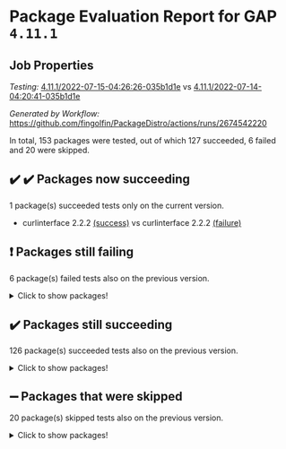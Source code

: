 # Package Evaluation Report for GAP `4.11.1`

## Job Properties

*Testing:* [4.11.1/2022-07-15-04:26:26-035b1d1e](https://github.com/fingolfin/PackageDistro/blob/data/reports/4.11.1/2022-07-15-04:26:26-035b1d1e) vs [4.11.1/2022-07-14-04:20:41-035b1d1e](https://github.com/fingolfin/PackageDistro/blob/data/reports/4.11.1/2022-07-14-04:20:41-035b1d1e)

*Generated by Workflow:* https://github.com/fingolfin/PackageDistro/actions/runs/2674542220

In total, 153 packages were tested, out of which 127 succeeded, 6 failed and 20 were skipped.

## :heavy_check_mark: :heavy_check_mark: Packages now succeeding

1 package(s) succeeded tests only on the current version.
- curlinterface 2.2.2 [(success)](https://github.com/fingolfin/PackageDistro/runs/7351893063?check_suite_focus=true) vs curlinterface 2.2.2 [(failure)](https://github.com/fingolfin/PackageDistro/runs/7333334564?check_suite_focus=true)

## :exclamation: Packages still failing

6 package(s) failed tests also on the previous version.
<details><summary>Click to show packages!</summary>

- fining 1.4.1 [(failure)](https://github.com/fingolfin/PackageDistro/runs/7351894137?check_suite_focus=true)
- francy 1.2.4 [(failure)](https://github.com/fingolfin/PackageDistro/runs/7351894513?check_suite_focus=true)
- hap 1.44 [(failure)](https://github.com/fingolfin/PackageDistro/runs/7351895270?check_suite_focus=true)
- packagemanager 1.2 [(failure)](https://github.com/fingolfin/PackageDistro/runs/7351897367?check_suite_focus=true)
- recog 1.3.2 [(failure)](https://github.com/fingolfin/PackageDistro/runs/7351897839?check_suite_focus=true)
- semigroups 4.0.0 [(failure)](https://github.com/fingolfin/PackageDistro/runs/7351898038?check_suite_focus=true)
</details>

## :heavy_check_mark: Packages still succeeding

126 package(s) succeeded tests also on the previous version.
<details><summary>Click to show packages!</summary>

- ace 5.4 [(success)](https://github.com/fingolfin/PackageDistro/runs/7351891869?check_suite_focus=true)
- aclib 1.3.2 [(success)](https://github.com/fingolfin/PackageDistro/runs/7351891937?check_suite_focus=true)
- agt 0.2 [(success)](https://github.com/fingolfin/PackageDistro/runs/7351891984?check_suite_focus=true)
- alnuth 3.2.1 [(success)](https://github.com/fingolfin/PackageDistro/runs/7351892030?check_suite_focus=true)
- anupq 3.2.6 [(success)](https://github.com/fingolfin/PackageDistro/runs/7351892087?check_suite_focus=true)
- atlasrep 2.1.2 [(success)](https://github.com/fingolfin/PackageDistro/runs/7351892129?check_suite_focus=true)
- autodoc 2022.07.10 [(success)](https://github.com/fingolfin/PackageDistro/runs/7351892172?check_suite_focus=true)
- automata 1.15 [(success)](https://github.com/fingolfin/PackageDistro/runs/7351892213?check_suite_focus=true)
- automgrp 1.3.2 [(success)](https://github.com/fingolfin/PackageDistro/runs/7351892259?check_suite_focus=true)
- autpgrp 1.10.2 [(success)](https://github.com/fingolfin/PackageDistro/runs/7351892297?check_suite_focus=true)
- cap 2022.06-05 [(success)](https://github.com/fingolfin/PackageDistro/runs/7351892343?check_suite_focus=true)
- caratinterface 2.3.3 [(success)](https://github.com/fingolfin/PackageDistro/runs/7351892384?check_suite_focus=true)
- cddinterface 2020.06.24 [(success)](https://github.com/fingolfin/PackageDistro/runs/7351892420?check_suite_focus=true)
- circle 1.6.5 [(success)](https://github.com/fingolfin/PackageDistro/runs/7351892461?check_suite_focus=true)
- classicpres 1.22 [(success)](https://github.com/fingolfin/PackageDistro/runs/7351892492?check_suite_focus=true)
- cohomolo 1.6.10 [(success)](https://github.com/fingolfin/PackageDistro/runs/7351892538?check_suite_focus=true)
- congruence 1.2.4 [(success)](https://github.com/fingolfin/PackageDistro/runs/7351892588?check_suite_focus=true)
- corelg 1.56 [(success)](https://github.com/fingolfin/PackageDistro/runs/7351892640?check_suite_focus=true)
- crime 1.6 [(success)](https://github.com/fingolfin/PackageDistro/runs/7351892688?check_suite_focus=true)
- crisp 1.4.5 [(success)](https://github.com/fingolfin/PackageDistro/runs/7351892734?check_suite_focus=true)
- crypting 0.10 [(success)](https://github.com/fingolfin/PackageDistro/runs/7351892784?check_suite_focus=true)
- cryst 4.1.24 [(success)](https://github.com/fingolfin/PackageDistro/runs/7351892831?check_suite_focus=true)
- crystcat 1.1.9 [(success)](https://github.com/fingolfin/PackageDistro/runs/7351892894?check_suite_focus=true)
- ctbllib 1.3.4 [(success)](https://github.com/fingolfin/PackageDistro/runs/7351892941?check_suite_focus=true)
- cubefree 1.19 [(success)](https://github.com/fingolfin/PackageDistro/runs/7351892990?check_suite_focus=true)
- cvec 2.7.5 [(success)](https://github.com/fingolfin/PackageDistro/runs/7351893139?check_suite_focus=true)
- datastructures 0.2.7 [(success)](https://github.com/fingolfin/PackageDistro/runs/7351893243?check_suite_focus=true)
- deepthought 1.0.5 [(success)](https://github.com/fingolfin/PackageDistro/runs/7351893323?check_suite_focus=true)
- design 1.7 [(success)](https://github.com/fingolfin/PackageDistro/runs/7351893459?check_suite_focus=true)
- difsets 2.3.1 [(success)](https://github.com/fingolfin/PackageDistro/runs/7351893557?check_suite_focus=true)
- digraphs 1.5.3 [(success)](https://github.com/fingolfin/PackageDistro/runs/7351893647?check_suite_focus=true)
- edim 1.3.5 [(success)](https://github.com/fingolfin/PackageDistro/runs/7351893748?check_suite_focus=true)
- example 4.3.1 [(success)](https://github.com/fingolfin/PackageDistro/runs/7351893823?check_suite_focus=true)
- factint 1.6.3 [(success)](https://github.com/fingolfin/PackageDistro/runs/7351893930?check_suite_focus=true)
- ferret 1.0.8 [(success)](https://github.com/fingolfin/PackageDistro/runs/7351894015?check_suite_focus=true)
- fga 1.4.0 [(success)](https://github.com/fingolfin/PackageDistro/runs/7351894081?check_suite_focus=true)
- float 1.0.3 [(success)](https://github.com/fingolfin/PackageDistro/runs/7351894222?check_suite_focus=true)
- format 1.4.3 [(success)](https://github.com/fingolfin/PackageDistro/runs/7351894276?check_suite_focus=true)
- forms 1.2.8 [(success)](https://github.com/fingolfin/PackageDistro/runs/7351894341?check_suite_focus=true)
- fplsa 1.2.5 [(success)](https://github.com/fingolfin/PackageDistro/runs/7351894392?check_suite_focus=true)
- fr 2.4.8 [(success)](https://github.com/fingolfin/PackageDistro/runs/7351894453?check_suite_focus=true)
- fwtree 1.3 [(success)](https://github.com/fingolfin/PackageDistro/runs/7351894578?check_suite_focus=true)
- gbnp 1.0.5 [(success)](https://github.com/fingolfin/PackageDistro/runs/7351894641?check_suite_focus=true)
- generalizedmorphismsforcap 2022.05-01 [(success)](https://github.com/fingolfin/PackageDistro/runs/7351894722?check_suite_focus=true)
- genss 1.6.6 [(success)](https://github.com/fingolfin/PackageDistro/runs/7351894803?check_suite_focus=true)
- gradedringforhomalg 2022.06-01 [(success)](https://github.com/fingolfin/PackageDistro/runs/7351894869?check_suite_focus=true)
- grape 4.8.5 [(success)](https://github.com/fingolfin/PackageDistro/runs/7351894954?check_suite_focus=true)
- groupoids 1.69 [(success)](https://github.com/fingolfin/PackageDistro/runs/7351895025?check_suite_focus=true)
- grpconst 2.6.2 [(success)](https://github.com/fingolfin/PackageDistro/runs/7351895083?check_suite_focus=true)
- guarana 0.96.3 [(success)](https://github.com/fingolfin/PackageDistro/runs/7351895145?check_suite_focus=true)
- guava 3.16 [(success)](https://github.com/fingolfin/PackageDistro/runs/7351895216?check_suite_focus=true)
- hapcryst 0.1.14 [(success)](https://github.com/fingolfin/PackageDistro/runs/7351895329?check_suite_focus=true)
- hecke 1.5.3 [(success)](https://github.com/fingolfin/PackageDistro/runs/7351895396?check_suite_focus=true)
- help 3.5 [(success)](https://github.com/fingolfin/PackageDistro/runs/7351895465?check_suite_focus=true)
- idrel 2.44 [(success)](https://github.com/fingolfin/PackageDistro/runs/7351895524?check_suite_focus=true)
- images 1.3.1 [(success)](https://github.com/fingolfin/PackageDistro/runs/7351895586?check_suite_focus=true)
- intpic 0.3.0 [(success)](https://github.com/fingolfin/PackageDistro/runs/7351895654?check_suite_focus=true)
- io 4.7.2 [(success)](https://github.com/fingolfin/PackageDistro/runs/7351895719?check_suite_focus=true)
- irredsol 1.4.3 [(success)](https://github.com/fingolfin/PackageDistro/runs/7351895788?check_suite_focus=true)
- json 2.1.0 [(success)](https://github.com/fingolfin/PackageDistro/runs/7351895845?check_suite_focus=true)
- jupyterkernel 1.4.1 [(success)](https://github.com/fingolfin/PackageDistro/runs/7351895920?check_suite_focus=true)
- jupyterviz 1.5.1 [(success)](https://github.com/fingolfin/PackageDistro/runs/7351895991?check_suite_focus=true)
- kan 1.34 [(success)](https://github.com/fingolfin/PackageDistro/runs/7351896053?check_suite_focus=true)
- kbmag 1.5.9 [(success)](https://github.com/fingolfin/PackageDistro/runs/7351896121?check_suite_focus=true)
- laguna 3.9.5 [(success)](https://github.com/fingolfin/PackageDistro/runs/7351896197?check_suite_focus=true)
- liealgdb 2.2.1 [(success)](https://github.com/fingolfin/PackageDistro/runs/7351896300?check_suite_focus=true)
- liepring 2.6 [(success)](https://github.com/fingolfin/PackageDistro/runs/7351896398?check_suite_focus=true)
- liering 2.4.2 [(success)](https://github.com/fingolfin/PackageDistro/runs/7351896453?check_suite_focus=true)
- linearalgebraforcap 2022.06-03 [(success)](https://github.com/fingolfin/PackageDistro/runs/7351896501?check_suite_focus=true)
- loops 3.4.1 [(success)](https://github.com/fingolfin/PackageDistro/runs/7351896541?check_suite_focus=true)
- lpres 1.0.3 [(success)](https://github.com/fingolfin/PackageDistro/runs/7351896584?check_suite_focus=true)
- majoranaalgebras 1.4 [(success)](https://github.com/fingolfin/PackageDistro/runs/7351896648?check_suite_focus=true)
- mapclass 1.4.5 [(success)](https://github.com/fingolfin/PackageDistro/runs/7351896698?check_suite_focus=true)
- matgrp 0.64 [(success)](https://github.com/fingolfin/PackageDistro/runs/7351896760?check_suite_focus=true)
- modisom 2.5.2 [(success)](https://github.com/fingolfin/PackageDistro/runs/7351896809?check_suite_focus=true)
- modulepresentationsforcap 2022.05-03 [(success)](https://github.com/fingolfin/PackageDistro/runs/7351896860?check_suite_focus=true)
- monoidalcategories 2022.06-07 [(success)](https://github.com/fingolfin/PackageDistro/runs/7351896945?check_suite_focus=true)
- nconvex 2020.11-04 [(success)](https://github.com/fingolfin/PackageDistro/runs/7351896988?check_suite_focus=true)
- nilmat 1.4.1 [(success)](https://github.com/fingolfin/PackageDistro/runs/7351897037?check_suite_focus=true)
- nock 1.5 [(success)](https://github.com/fingolfin/PackageDistro/runs/7351897091?check_suite_focus=true)
- normalizinterface 1.3.3 [(success)](https://github.com/fingolfin/PackageDistro/runs/7351897140?check_suite_focus=true)
- nq 2.5.8 [(success)](https://github.com/fingolfin/PackageDistro/runs/7351897176?check_suite_focus=true)
- numericalsgps 1.3.0 [(success)](https://github.com/fingolfin/PackageDistro/runs/7351897222?check_suite_focus=true)
- openmath 11.5.1 [(success)](https://github.com/fingolfin/PackageDistro/runs/7351897279?check_suite_focus=true)
- orb 4.8.4 [(success)](https://github.com/fingolfin/PackageDistro/runs/7351897328?check_suite_focus=true)
- patternclass 2.4.2 [(success)](https://github.com/fingolfin/PackageDistro/runs/7351897413?check_suite_focus=true)
- permut 2.0.4 [(success)](https://github.com/fingolfin/PackageDistro/runs/7351897453?check_suite_focus=true)
- polenta 1.3.10 [(success)](https://github.com/fingolfin/PackageDistro/runs/7351897502?check_suite_focus=true)
- polymaking 0.8.6 [(success)](https://github.com/fingolfin/PackageDistro/runs/7351897550?check_suite_focus=true)
- primgrp 3.4.2 [(success)](https://github.com/fingolfin/PackageDistro/runs/7351897590?check_suite_focus=true)
- profiling 2.5.0 [(success)](https://github.com/fingolfin/PackageDistro/runs/7351897623?check_suite_focus=true)
- qpa 1.33 [(success)](https://github.com/fingolfin/PackageDistro/runs/7351897665?check_suite_focus=true)
- quagroup 1.8.3 [(success)](https://github.com/fingolfin/PackageDistro/runs/7351897694?check_suite_focus=true)
- radiroot 2.9 [(success)](https://github.com/fingolfin/PackageDistro/runs/7351897724?check_suite_focus=true)
- rcwa 4.6.4 [(success)](https://github.com/fingolfin/PackageDistro/runs/7351897765?check_suite_focus=true)
- rds 1.8 [(success)](https://github.com/fingolfin/PackageDistro/runs/7351897804?check_suite_focus=true)
- repndecomp 1.2.1 [(success)](https://github.com/fingolfin/PackageDistro/runs/7351897879?check_suite_focus=true)
- repsn 3.1.0 [(success)](https://github.com/fingolfin/PackageDistro/runs/7351897917?check_suite_focus=true)
- resclasses 4.7.2 [(success)](https://github.com/fingolfin/PackageDistro/runs/7351897950?check_suite_focus=true)
- scscp 2.3.1 [(success)](https://github.com/fingolfin/PackageDistro/runs/7351897991?check_suite_focus=true)
- sglppow 2.2 [(success)](https://github.com/fingolfin/PackageDistro/runs/7351898106?check_suite_focus=true)
- sgpviz 0.999.5 [(success)](https://github.com/fingolfin/PackageDistro/runs/7351898153?check_suite_focus=true)
- simpcomp 2.1.14 [(success)](https://github.com/fingolfin/PackageDistro/runs/7351898197?check_suite_focus=true)
- singular 2020.12.18 [(success)](https://github.com/fingolfin/PackageDistro/runs/7351898241?check_suite_focus=true)
- sla 1.5.3 [(success)](https://github.com/fingolfin/PackageDistro/runs/7351898285?check_suite_focus=true)
- smallgrp 1.5 [(success)](https://github.com/fingolfin/PackageDistro/runs/7351898324?check_suite_focus=true)
- smallsemi 0.6.13 [(success)](https://github.com/fingolfin/PackageDistro/runs/7351898368?check_suite_focus=true)
- sonata 2.9.4 [(success)](https://github.com/fingolfin/PackageDistro/runs/7351898415?check_suite_focus=true)
- sophus 1.25 [(success)](https://github.com/fingolfin/PackageDistro/runs/7351898457?check_suite_focus=true)
- spinsym 1.5.2 [(success)](https://github.com/fingolfin/PackageDistro/runs/7351898497?check_suite_focus=true)
- symbcompcc 1.3.2 [(success)](https://github.com/fingolfin/PackageDistro/runs/7351898545?check_suite_focus=true)
- thelma 1.3 [(success)](https://github.com/fingolfin/PackageDistro/runs/7351898572?check_suite_focus=true)
- tomlib 1.2.9 [(success)](https://github.com/fingolfin/PackageDistro/runs/7351898599?check_suite_focus=true)
- toric 1.9.5 [(success)](https://github.com/fingolfin/PackageDistro/runs/7351898631?check_suite_focus=true)
- transgrp 3.6.2 [(success)](https://github.com/fingolfin/PackageDistro/runs/7351898657?check_suite_focus=true)
- ugaly 4.0.2 [(success)](https://github.com/fingolfin/PackageDistro/runs/7351898694?check_suite_focus=true)
- unipot 1.5 [(success)](https://github.com/fingolfin/PackageDistro/runs/7351898732?check_suite_focus=true)
- unitlib 4.1.0 [(success)](https://github.com/fingolfin/PackageDistro/runs/7351898765?check_suite_focus=true)
- utils 0.74 [(success)](https://github.com/fingolfin/PackageDistro/runs/7351898797?check_suite_focus=true)
- uuid 0.7 [(success)](https://github.com/fingolfin/PackageDistro/runs/7351898839?check_suite_focus=true)
- walrus 0.9991 [(success)](https://github.com/fingolfin/PackageDistro/runs/7351898898?check_suite_focus=true)
- wedderga 4.10.2 [(success)](https://github.com/fingolfin/PackageDistro/runs/7351898947?check_suite_focus=true)
- xmod 2.88 [(success)](https://github.com/fingolfin/PackageDistro/runs/7351899073?check_suite_focus=true)
- xmodalg 1.22 [(success)](https://github.com/fingolfin/PackageDistro/runs/7351899164?check_suite_focus=true)
- yangbaxter 0.10.0 [(success)](https://github.com/fingolfin/PackageDistro/runs/7351899254?check_suite_focus=true)
- zeromqinterface 0.13 [(success)](https://github.com/fingolfin/PackageDistro/runs/7351899355?check_suite_focus=true)
</details>

## :heavy_minus_sign: Packages that were skipped

20 package(s) skipped tests also on the previous version.
<details><summary>Click to show packages!</summary>

- 4ti2interface 2022.03-01 [(skipped)](https://github.com/fingolfin/PackageDistro/runs/7351825722?check_suite_focus=true)
- browse 1.8.14 [(skipped)](https://github.com/fingolfin/PackageDistro/runs/7351825722?check_suite_focus=true)
- examplesforhomalg 2022.03-01 [(skipped)](https://github.com/fingolfin/PackageDistro/runs/7351825722?check_suite_focus=true)
- gapdoc 1.6.5 [(skipped)](https://github.com/fingolfin/PackageDistro/runs/7351825722?check_suite_focus=true)
- gauss 2022.03-01 [(skipped)](https://github.com/fingolfin/PackageDistro/runs/7351825722?check_suite_focus=true)
- gaussforhomalg 2022.03-01 [(skipped)](https://github.com/fingolfin/PackageDistro/runs/7351825722?check_suite_focus=true)
- gradedmodules 2022.03-01 [(skipped)](https://github.com/fingolfin/PackageDistro/runs/7351825722?check_suite_focus=true)
- homalg 2022.03-01 [(skipped)](https://github.com/fingolfin/PackageDistro/runs/7351825722?check_suite_focus=true)
- homalgtocas 2022.03-01 [(skipped)](https://github.com/fingolfin/PackageDistro/runs/7351825722?check_suite_focus=true)
- io_forhomalg 2022.03-01 [(skipped)](https://github.com/fingolfin/PackageDistro/runs/7351825722?check_suite_focus=true)
- itc 1.5.1 [(skipped)](https://github.com/fingolfin/PackageDistro/runs/7351825722?check_suite_focus=true)
- localizeringforhomalg 2022.03-01 [(skipped)](https://github.com/fingolfin/PackageDistro/runs/7351825722?check_suite_focus=true)
- matricesforhomalg 2022.06-01 [(skipped)](https://github.com/fingolfin/PackageDistro/runs/7351825722?check_suite_focus=true)
- modules 2022.03-01 [(skipped)](https://github.com/fingolfin/PackageDistro/runs/7351825722?check_suite_focus=true)
- polycyclic 2.16 [(skipped)](https://github.com/fingolfin/PackageDistro/runs/7351825722?check_suite_focus=true)
- ringsforhomalg 2022.04-01 [(skipped)](https://github.com/fingolfin/PackageDistro/runs/7351825722?check_suite_focus=true)
- sco 2022.03-01 [(skipped)](https://github.com/fingolfin/PackageDistro/runs/7351825722?check_suite_focus=true)
- toolsforhomalg 2022.05-01 [(skipped)](https://github.com/fingolfin/PackageDistro/runs/7351825722?check_suite_focus=true)
- toricvarieties 2022.03.23 [(skipped)](https://github.com/fingolfin/PackageDistro/runs/7351825722?check_suite_focus=true)
- xgap 4.31 [(skipped)](https://github.com/fingolfin/PackageDistro/runs/7351825722?check_suite_focus=true)
</details>

